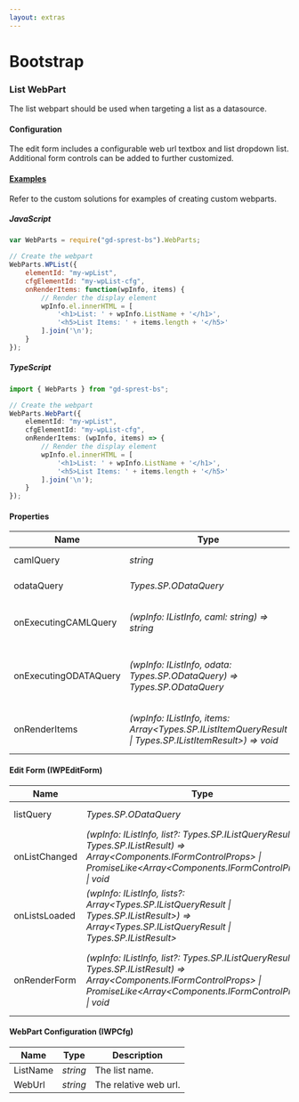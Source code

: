 ```yaml
---
layout: extras
---
```

# Bootstrap

### List WebPart
The list webpart should be used when targeting a list as a datasource.

#### Configuration
The edit form includes a configurable web url textbox and list dropdown list. Additional form controls can be added to further customized.

#### [Examples](/examples/solutions)
Refer to the custom solutions for examples of creating custom webparts.

##### JavaScript
```js
var WebParts = require("gd-sprest-bs").WebParts;

// Create the webpart
WebParts.WPList({
    elementId: "my-wpList",
    cfgElementId: "my-wpList-cfg",
    onRenderItems: function(wpInfo, items) {
        // Render the display element
        wpInfo.el.innerHTML = [
            '<h1>List: ' + wpInfo.ListName + '</h1>',
            '<h5>List Items: ' + items.length + '</h5>'
        ].join('\n');
    }
});
```

##### TypeScript
```ts
import { WebParts } from "gd-sprest-bs";

// Create the webpart
WebParts.WebPart({
    elementId: "my-wpList",
    cfgElementId: "my-wpList-cfg",
    onRenderItems: (wpInfo, items) => {
        // Render the display element
        wpInfo.el.innerHTML = [
            '<h1>List: ' + wpInfo.ListName + '</h1>',
            '<h5>List Items: ' + items.length + '</h5>'
        ].join('\n');
    }
});
```

#### Properties

| Name | Type | Description |
| --- | --- | --- |
| camlQuery | _string_ | The caml query. |
| odataQuery | _Types.SP.ODataQuery_ | The odata query. |
| onExecutingCAMLQuery | _(wpInfo: IListInfo, caml: string) => string_ | The executing caml query event. |
| onExecutingODATAQuery | _(wpInfo: IListInfo, odata: Types.SP.ODataQuery) => Types.SP.ODataQuery_ | The executing odata query event. |
| onRenderItems | _(wpInfo: IListInfo, items: Array&lt;Types.SP.IListItemQueryResult \| Types.SP.IListItemResult&gt;) => void_ | The on render items event. |

#### Edit Form (IWPEditForm)

| Name | Type | Description |
| --- | --- | --- |
| listQuery | _Types.SP.ODataQuery_ | The odata list query. |
| onListChanged | _(wpInfo: IListInfo, list?: Types.SP.IListQueryResult \| Types.SP.IListResult) => Array&lt;Components.IFormControlProps&gt; \| PromiseLike&lt;Array&lt;Components.IFormControlProps&gt;&gt; \| void_ | Event triggered when the selected list changes. |
| onListsLoaded | _(wpInfo: IListInfo, lists?: Array&lt;Types.SP.IListQueryResult \| Types.SP.IListResult&gt;) => Array&lt;Types.SP.IListQueryResult \| Types.SP.IListResult&gt;_ | Event triggered when the lists are loaded. |
| onRenderForm | _(wpInfo: IListInfo, list?: Types.SP.IListQueryResult \| Types.SP.IListResult) => Array&lt;Components.IFormControlProps&gt; \| PromiseLike&lt;Array&lt;Components.IFormControlProps&gt;&gt; \| void_ | Event triggered when the form is being rendered. |

#### WebPart Configuration (IWPCfg)

| Name | Type | Description |
| --- | --- | --- |
| ListName | _string_ | The list name. |
| WebUrl | _string_ | The relative web url. |